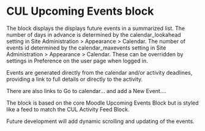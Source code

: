 CUL Upcoming Events block
=========================
The block displays the displays future events in a summarized list. The number of days in advance is determined 
by the calendar_lookahead setting in Site Administration > Appearance > Calendar. The number of events id determined by the
calendar_maxevents setting in Site Administration > Appearance > Calendar. These can be overridden by settings 
in Preference on the user page when logged in. 

Events are generated directly from the calendar and/or activity deadlines, providing a link to full details or 
directly to the activity.

There are also links to Go to calendar... and add a New Event....

The block is based on the core Moodle Upcoming Events Block but is styled like a feed to match the CUL Activity Feed
Block.

Future development will add dynamic scrolling and updating of the events.
